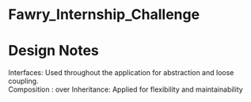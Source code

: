 # Fawry_Internship_Challenge

# Design Notes

Interfaces: Used throughout the application for abstraction and loose coupling.<br>
Composition : over Inheritance: Applied for flexibility and maintainability
